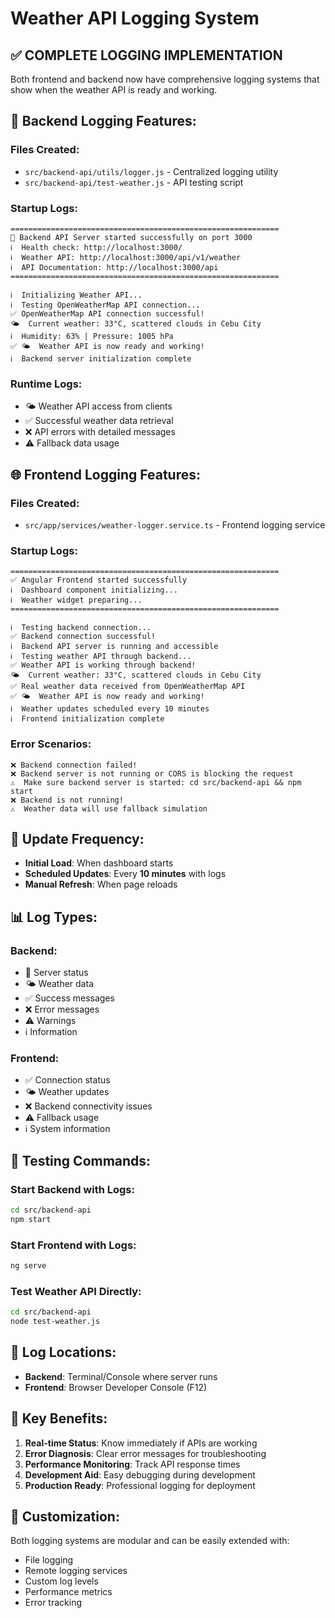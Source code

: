 # Weather API Logging System

## ✅ **COMPLETE LOGGING IMPLEMENTATION**

Both frontend and backend now have comprehensive logging systems that show when the weather API is ready and working.

## **🚀 Backend Logging Features:**

### **Files Created:**
- `src/backend-api/utils/logger.js` - Centralized logging utility
- `src/backend-api/test-weather.js` - API testing script

### **Startup Logs:**
```
============================================================
🚀 Backend API Server started successfully on port 3000
ℹ️  Health check: http://localhost:3000/
ℹ️  Weather API: http://localhost:3000/api/v1/weather
ℹ️  API Documentation: http://localhost:3000/api
============================================================

ℹ️  Initializing Weather API...
ℹ️  Testing OpenWeatherMap API connection...
✅ OpenWeatherMap API connection successful!
🌤️  Current weather: 33°C, scattered clouds in Cebu City
ℹ️  Humidity: 63% | Pressure: 1005 hPa
✅ 🌤️  Weather API is now ready and working!
ℹ️  Backend server initialization complete
```

### **Runtime Logs:**
- 🌤️ Weather API access from clients
- ✅ Successful weather data retrieval
- ❌ API errors with detailed messages
- ⚠️ Fallback data usage

## **🌐 Frontend Logging Features:**

### **Files Created:**
- `src/app/services/weather-logger.service.ts` - Frontend logging service

### **Startup Logs:**
```
============================================================
✅ Angular Frontend started successfully
ℹ️  Dashboard component initializing...
ℹ️  Weather widget preparing...
============================================================

ℹ️  Testing backend connection...
✅ Backend connection successful!
ℹ️  Backend API server is running and accessible
ℹ️  Testing weather API through backend...
✅ Weather API is working through backend!
🌤️  Current weather: 33°C, scattered clouds in Cebu City
✅ Real weather data received from OpenWeatherMap API
✅ 🌤️  Weather API is now ready and working!
ℹ️  Weather updates scheduled every 10 minutes
ℹ️  Frontend initialization complete
```

### **Error Scenarios:**
```
❌ Backend connection failed!
❌ Backend server is not running or CORS is blocking the request
⚠️  Make sure backend server is started: cd src/backend-api && npm start
❌ Backend is not running!
⚠️  Weather data will use fallback simulation
```

## **🔄 Update Frequency:**

- **Initial Load**: When dashboard starts
- **Scheduled Updates**: Every **10 minutes** with logs
- **Manual Refresh**: When page reloads

## **📊 Log Types:**

### **Backend:**
- 🚀 Server status
- 🌤️ Weather data
- ✅ Success messages
- ❌ Error messages
- ⚠️ Warnings
- ℹ️ Information

### **Frontend:**
- ✅ Connection status
- 🌤️ Weather updates
- ❌ Backend connectivity issues
- ⚠️ Fallback usage
- ℹ️ System information

## **🧪 Testing Commands:**

### **Start Backend with Logs:**
```bash
cd src/backend-api
npm start
```

### **Start Frontend with Logs:**
```bash
ng serve
```

### **Test Weather API Directly:**
```bash
cd src/backend-api
node test-weather.js
```

## **📝 Log Locations:**

- **Backend**: Terminal/Console where server runs
- **Frontend**: Browser Developer Console (F12)

## **🎯 Key Benefits:**

1. **Real-time Status**: Know immediately if APIs are working
2. **Error Diagnosis**: Clear error messages for troubleshooting
3. **Performance Monitoring**: Track API response times
4. **Development Aid**: Easy debugging during development
5. **Production Ready**: Professional logging for deployment

## **🔧 Customization:**

Both logging systems are modular and can be easily extended with:
- File logging
- Remote logging services
- Custom log levels
- Performance metrics
- Error tracking
